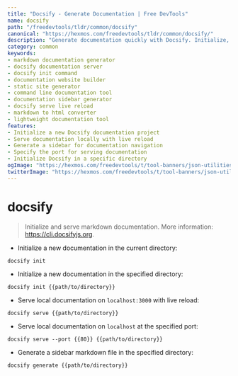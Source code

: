 ```yaml
---
title: "Docsify - Generate Documentation | Free DevTools"
name: docsify
path: "/freedevtools/tldr/common/docsify"
canonical: "https://hexmos.com/freedevtools/tldr/common/docsify/"
description: "Generate documentation quickly with Docsify. Initialize, serve, and create sidebars for your markdown documentation with this command-line tool. Free online tool, no registration required."
category: common
keywords:
- markdown documentation generator
- docsify documentation server
- docsify init command
- documentation website builder
- static site generator
- command line documentation tool
- documentation sidebar generator
- docsify serve live reload
- markdown to html converter
- lightweight documentation tool
features:
- Initialize a new Docsify documentation project
- Serve documentation locally with live reload
- Generate a sidebar for documentation navigation
- Specify the port for serving documentation
- Initialize Docsify in a specific directory
ogImage: "https://hexmos.com/freedevtools/t/tool-banners/json-utilities-banner.png"
twitterImage: "https://hexmos.com/freedevtools/t/tool-banners/json-utilities-banner.png"
---
```


# docsify

> Initialize and serve markdown documentation.
> More information: <https://cli.docsifyjs.org>.

- Initialize a new documentation in the current directory:

`docsify init`

- Initialize a new documentation in the specified directory:

`docsify init {{path/to/directory}}`

- Serve local documentation on `localhost:3000` with live reload:

`docsify serve {{path/to/directory}}`

- Serve local documentation on `localhost` at the specified port:

`docsify serve --port {{80}} {{path/to/directory}}`

- Generate a sidebar markdown file in the specified directory:

`docsify generate {{path/to/directory}}`
